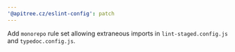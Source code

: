 ```yaml
---
'@apitree.cz/eslint-config': patch
---
```


Add `monorepo` rule set allowing extraneous imports in `lint-staged.config.js` and `typedoc.config.js`.
